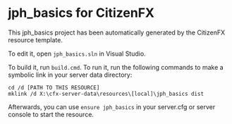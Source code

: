 # jph_basics for CitizenFX

This jph_basics project has been automatically generated by the CitizenFX resource template.

To edit it, open `jph_basics.sln` in Visual Studio.

To build it, run `build.cmd`. To run it, run the following commands to make a symbolic link in your server data directory:

```dos
cd /d [PATH TO THIS RESOURCE]
mklink /d X:\cfx-server-data\resources\[local]\jph_basics dist
```

Afterwards, you can use `ensure jph_basics` in your server.cfg or server console to start the resource.